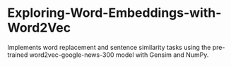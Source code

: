 # Exploring-Word-Embeddings-with-Word2Vec
Implements word replacement and sentence similarity tasks using the pre-trained word2vec-google-news-300 model with Gensim and NumPy.

